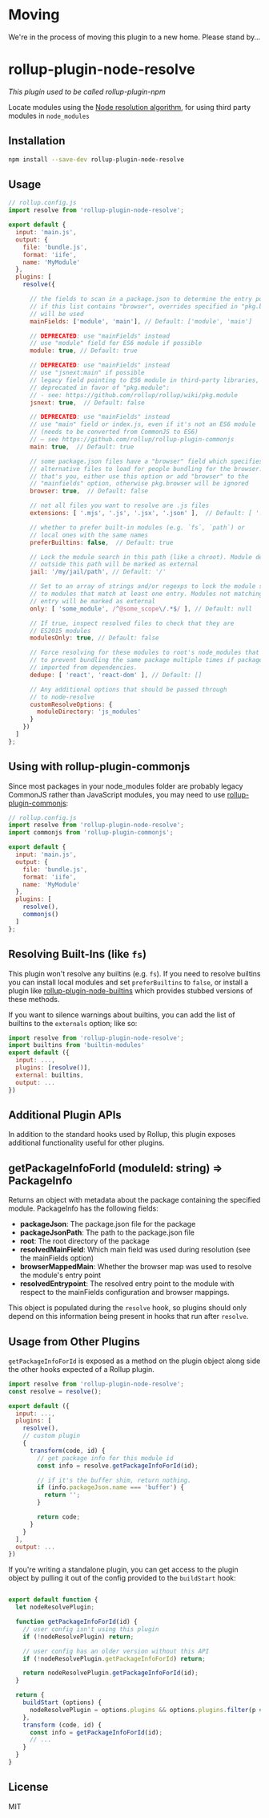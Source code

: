 # Moving

We're in the process of moving this plugin to a new home. Please stand by...

# rollup-plugin-node-resolve

*This plugin used to be called rollup-plugin-npm*

Locate modules using the [Node resolution algorithm](https://nodejs.org/api/modules.html#modules_all_together), for using third party modules in `node_modules`

## Installation

```bash
npm install --save-dev rollup-plugin-node-resolve
```

## Usage

```js
// rollup.config.js
import resolve from 'rollup-plugin-node-resolve';

export default {
  input: 'main.js',
  output: {
    file: 'bundle.js',
    format: 'iife',
    name: 'MyModule'
  },
  plugins: [
    resolve({

      // the fields to scan in a package.json to determine the entry point
      // if this list contains "browser", overrides specified in "pkg.browser"
      // will be used
      mainFields: ['module', 'main'], // Default: ['module', 'main']

      // DEPRECATED: use "mainFields" instead
      // use "module" field for ES6 module if possible
      module: true, // Default: true

      // DEPRECATED: use "mainFields" instead
      // use "jsnext:main" if possible
      // legacy field pointing to ES6 module in third-party libraries,
      // deprecated in favor of "pkg.module":
      // - see: https://github.com/rollup/rollup/wiki/pkg.module
      jsnext: true,  // Default: false

      // DEPRECATED: use "mainFields" instead
      // use "main" field or index.js, even if it's not an ES6 module
      // (needs to be converted from CommonJS to ES6)
      // – see https://github.com/rollup/rollup-plugin-commonjs
      main: true,  // Default: true

      // some package.json files have a "browser" field which specifies
      // alternative files to load for people bundling for the browser. If
      // that's you, either use this option or add "browser" to the
      // "mainfields" option, otherwise pkg.browser will be ignored
      browser: true,  // Default: false

      // not all files you want to resolve are .js files
      extensions: [ '.mjs', '.js', '.jsx', '.json' ],  // Default: [ '.mjs', '.js', '.json', '.node' ]

      // whether to prefer built-in modules (e.g. `fs`, `path`) or
      // local ones with the same names
      preferBuiltins: false,  // Default: true

      // Lock the module search in this path (like a chroot). Module defined
      // outside this path will be marked as external
      jail: '/my/jail/path', // Default: '/'

      // Set to an array of strings and/or regexps to lock the module search
      // to modules that match at least one entry. Modules not matching any
      // entry will be marked as external
      only: [ 'some_module', /^@some_scope\/.*$/ ], // Default: null

      // If true, inspect resolved files to check that they are
      // ES2015 modules
      modulesOnly: true, // Default: false

      // Force resolving for these modules to root's node_modules that helps
      // to prevent bundling the same package multiple times if package is
      // imported from dependencies.
      dedupe: [ 'react', 'react-dom' ], // Default: []

      // Any additional options that should be passed through
      // to node-resolve
      customResolveOptions: {
        moduleDirectory: 'js_modules'
      }
    })
  ]
};
```

## Using with rollup-plugin-commonjs

Since most packages in your node_modules folder are probably legacy CommonJS rather than JavaScript modules, you may need to use [rollup-plugin-commonjs](https://github.com/rollup/rollup-plugin-commonjs):

```js
// rollup.config.js
import resolve from 'rollup-plugin-node-resolve';
import commonjs from 'rollup-plugin-commonjs';

export default {
  input: 'main.js',
  output: {
    file: 'bundle.js',
    format: 'iife',
    name: 'MyModule'
  },
  plugins: [
    resolve(),
    commonjs()
  ]
};
```

## Resolving Built-Ins (like `fs`)

This plugin won't resolve any builtins (e.g. `fs`). If you need to resolve builtins you can install local modules and set `preferBuiltins` to `false`, or install a plugin like [rollup-plugin-node-builtins](https://github.com/calvinmetcalf/rollup-plugin-node-builtins) which provides stubbed versions of these methods.

If you want to silence warnings about builtins, you can add the list of builtins to the `externals` option; like so:

```js
import resolve from 'rollup-plugin-node-resolve';
import builtins from 'builtin-modules'
export default ({
  input: ...,
  plugins: [resolve()],
  external: builtins,
  output: ...
})
```

## Additional Plugin APIs

In addition to the standard hooks used by Rollup, this plugin exposes additional functionality useful for other plugins.

## getPackageInfoForId (moduleId: string) => PackageInfo

Returns an object with metadata about the package containing the specified module. PackageInfo has the following fields:

* **packageJson**: The package.json file for the package
* **packageJsonPath**: The path to the package.json file
* **root**: The root directory of the package
* **resolvedMainField**: Which main field was used during resolution (see the mainFields option)
* **browserMappedMain**: Whether the browser map was used to resolve the module's entry point
* **resolvedEntrypoint**: The resolved entry point to the module with respect to the mainFields configuration and browser mappings.

This object is populated during the `resolve` hook, so plugins should only depend on this information being present in hooks that run after `resolve`.


## Usage from Other Plugins

`getPackageInfoForId` is exposed as a method on the plugin object along side the other hooks expected of a Rollup plugin.

```js
import resolve from 'rollup-plugin-node-resolve';
const resolve = resolve();

export default ({
  input: ...,
  plugins: [
    resolve(),
    // custom plugin
    {
      transform(code, id) {
        // get package info for this module id
        const info = resolve.getPackageInfoForId(id);

        // if it's the buffer shim, return nothing.
        if (info.packageJson.name === 'buffer') {
          return '';
        }

        return code;
      }
    }
  ],
  output: ...
})
```

If you're writing a standalone plugin, you can get access to the plugin object by pulling it out of the config provided to the `buildStart` hook:

```js

export default function {
  let nodeResolvePlugin;

  function getPackageInfoForId(id) {
    // user config isn't using this plugin
    if (!nodeResolvePlugin) return;

    // user config has an older version without this API
    if (!nodeResolvePlugin.getPackageInfoForId) return;

    return nodeResolvePlugin.getPackageInfoForId(id);
  }

  return {
    buildStart (options) {
      nodeResolvePlugin = options.plugins && options.plugins.filter(p => p.name === 'node-resolve')[0];
    },
    transform (code, id) {
      const info = getPackageInfoForId(id);
      // ...
    }
  }
}
```

## License

MIT
